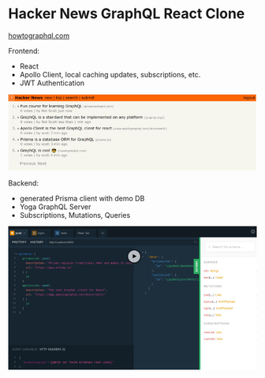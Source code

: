 # Hacker News GraphQL React Clone

[howtographql.com](https://howtographql.com)

Frontend:

- React
- Apollo Client, local caching updates, subscriptions, etc.
- JWT Authentication

![Hacker News React Frontend](frontendscreenshot.png)

Backend:

- generated Prisma client with demo DB
- Yoga GraphQL Server
- Subscriptions, Mutations, Queries

![GraphQL Playground](backendscreenshot.png)
